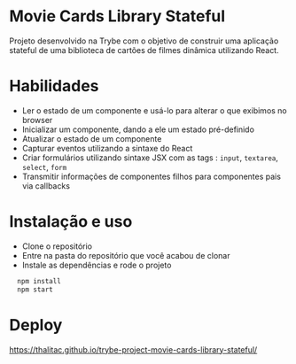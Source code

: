 # Movie Cards Library Stateful
Projeto desenvolvido na Trybe com o objetivo de construir uma aplicação stateful de uma biblioteca de cartões de filmes dinâmica utilizando React.

# Habilidades
  - Ler o estado de um componente e usá-lo para alterar o que exibimos no browser
  - Inicializar um componente, dando a ele um estado pré-definido
  - Atualizar o estado de um componente
  - Capturar eventos utilizando a sintaxe do React
  - Criar formulários utilizando sintaxe JSX com as tags : `input`, `textarea`, `select`, `form`
  - Transmitir informações de componentes filhos para componentes pais via callbacks

# Instalação e uso

- Clone o repositório
- Entre na pasta do repositório que você acabou de clonar
- Instale as dependências e rode o projeto
```bash 
  npm install
  npm start
```

# Deploy
https://thalitac.github.io/trybe-project-movie-cards-library-stateful/
